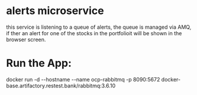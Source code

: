 # **alerts microservice**
this service is listening to a queue of alerts, the queue is managed via AMQ,
if ther an alert for one of the stocks in the portfolioit will be shown in the browser screen.

# **Run the App**:
docker run -d --hostname <my-server> --name ocp-rabbitmq -p 8090:5672 docker-base.artifactory.restest.bank/rabbitmq:3.6.10
